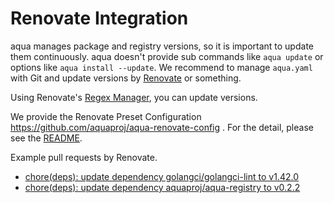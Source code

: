 # Renovate Integration

aqua manages package and registry versions,
so it is important to update them continuously.
aqua doesn't provide sub commands like `aqua update` or options like `aqua install --update`.
We recommend to manage `aqua.yaml` with Git and update versions by [Renovate](https://docs.renovatebot.com/) or something.

Using Renovate's [Regex Manager](https://docs.renovatebot.com/modules/manager/regex/), you can update versions.

We provide the Renovate Preset Configuration https://github.com/aquaproj/aqua-renovate-config . For the detail, please see the [README](https://github.com/aquaproj/aqua-renovate-config).

Example pull requests by Renovate.

* [chore(deps): update dependency golangci/golangci-lint to v1.42.0](https://github.com/aquaproj/aqua/pull/193)
* [chore(deps): update dependency aquaproj/aqua-registry to v0.2.2](https://github.com/aquaproj/aqua/pull/194)
